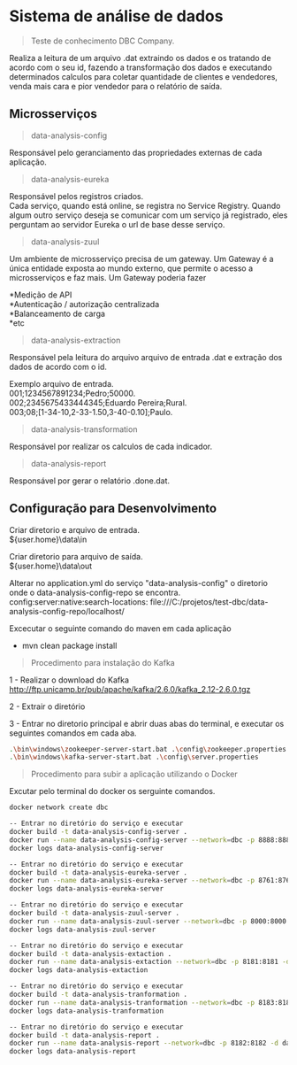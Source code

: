 # Sistema de análise de dados
> Teste de conhecimento DBC Company.

Realiza a leitura de um arquivo .dat extraindo os dados e os tratando de acordo com o seu id, fazendo a transformação dos dados e executando determinados calculos para coletar quantidade de clientes e vendedores, venda mais cara e pior vendedor para o relatório de saída. 

## Microsserviços

> data-analysis-config

Responsável pelo geranciamento das propriedades externas de cada aplicação.

> data-analysis-eureka

Responsável pelos registros criados. <br>
Cada serviço, quando está online, se registra no Service Registry. Quando algum outro serviço deseja se comunicar com um serviço já registrado, eles perguntam ao servidor Eureka o url de base desse serviço.

> data-analysis-zuul

Um ambiente de microsserviço precisa de um gateway. Um Gateway é a única entidade exposta ao mundo externo, que permite o acesso a microsserviços e faz mais. Um Gateway poderia fazer

*Medição de API<br>
*Autenticação / autorização centralizada<br>
*Balanceamento de carga<br>
*etc<br>

> data-analysis-extraction

Responsável pela leitura do arquivo arquivo de entrada .dat e extração dos dados de acordo com o id.

Exemplo arquivo de entrada.<br>
001;1234567891234;Pedro;50000.<br>
002;2345675433444345;Eduardo Pereira;Rural.<br>
003;08;[1-34-10,2-33-1.50,3-40-0.10];Paulo.<br>

> data-analysis-transformation

Responsável por realizar os calculos de cada indicador.

> data-analysis-report

Responsável por gerar o relatório .done.dat.


## Configuração para Desenvolvimento

Criar diretorio e arquivo de entrada.<br>
${user.home}\data\in<br>

Criar diretorio para arquivo de saída.<br>
${user.home}\data\out

Alterar no application.yml do serviço "data-analysis-config" o diretorio onde o data-analysis-config-repo se encontra.<br>
config:server:native:search-locations: file:///C:/projetos/test-dbc/data-analysis-config-repo/localhost/<br>

Excecutar o seguinte comando do maven em cada aplicação 

* mvn clean package install

> Procedimento para instalação do Kafka

1 - Realizar o download do Kafka<br>
http://ftp.unicamp.br/pub/apache/kafka/2.6.0/kafka_2.12-2.6.0.tgz

2 - Extrair o diretório

3 - Entrar no diretorio principal e abrir duas abas do terminal, e executar os seguintes comandos em cada aba.<br>
```sh
.\bin\windows\zookeeper-server-start.bat .\config\zookeeper.properties 
.\bin\windows\kafka-server-start.bat .\config\server.properties
```

> Procedimento para subir a aplicação utilizando o Docker

Excutar pelo terminal do docker os serguinte comandos.

```sh
docker network create dbc

-- Entrar no diretório do serviço e executar 
docker build -t data-analysis-config-server . 
docker run --name data-analysis-config-server --network=dbc -p 8888:8888 -d data-analysis-config-server
docker logs data-analysis-config-server

-- Entrar no diretório do serviço e executar
docker build -t data-analysis-eureka-server . 
docker run --name data-analysis-eureka-server --network=dbc -p 8761:8761 -d data-analysis-eureka-server
docker logs data-analysis-eureka-server

-- Entrar no diretório do serviço e executar
docker build -t data-analysis-zuul-server . 
docker run --name data-analysis-zuul-server --network=dbc -p 8000:8000 -d data-analysis-zuul-server
docker logs data-analysis-zuul-server

-- Entrar no diretório do serviço e executar
docker build -t data-analysis-extaction . 
docker run --name data-analysis-extaction --network=dbc -p 8181:8181 -d data-analysis-extaction
docker logs data-analysis-extaction

-- Entrar no diretório do serviço e executar
docker build -t data-analysis-tranformation . 
docker run --name data-analysis-tranformation --network=dbc -p 8183:8183 -d data-analysis-tranformation
docker logs data-analysis-tranformation

-- Entrar no diretório do serviço e executar
docker build -t data-analysis-report . 
docker run --name data-analysis-report --network=dbc -p 8182:8182 -d data-analysis-report
docker logs data-analysis-report

```
